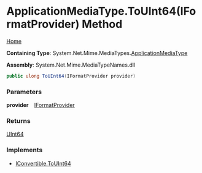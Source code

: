 # ApplicationMediaType\.ToUInt64\(IFormatProvider\) Method

[Home](../../../README.md)

**Containing Type**: System\.Net\.Mime\.MediaTypes\.[ApplicationMediaType](../README.md)

**Assembly**: System\.Net\.Mime\.MediaTypeNames\.dll

```csharp
public ulong ToUInt64(IFormatProvider provider)
```

### Parameters

**provider** &ensp; [IFormatProvider](https://docs.microsoft.com/en-us/dotnet/api/system.iformatprovider)

### Returns

[UInt64](https://docs.microsoft.com/en-us/dotnet/api/system.uint64)

### Implements

* [IConvertible.ToUInt64](https://docs.microsoft.com/en-us/dotnet/api/system.iconvertible.touint64)
